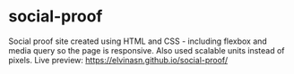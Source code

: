 # social-proof
Social proof site created using HTML and CSS - including flexbox and media query so the page is responsive. Also used scalable units instead of pixels. Live preview: https://elvinasn.github.io/social-proof/